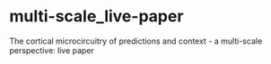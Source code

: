 # multi-scale_live-paper
The cortical microcircuitry of predictions and context - a multi-scale perspective: live paper
